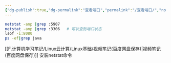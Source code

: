 ```yaml
---
{"dg-publish":true,"dg-permalink":"查看端口","permalink":"/查看端口/","noteIcon":"","created":"2021-01-09","updated":""}
---
```


```bash
netstat -anp |grep :5907
netstat -anp |grep :3306   # 可以查到端口状态
lsof -i:8080
ps -ef|grep java
```
[[F.计算机学习笔记/Linux云计算/Linux基础/视频笔记(百度网盘保存)\|视频笔记(百度网盘保存)]]  安装netstat命令